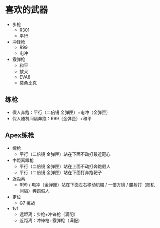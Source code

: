 # 喜欢的武器

- 步枪
    - R301
    - 平行
- 冲锋枪
    - R99
    - 电冲
- 霰弹枪
    - 和平
    - 敖犬
    - EVA8
    - 莫桑比克

## 练枪

- 假人奔跑：平行（二倍镜 金弹匣）+电冲（金弹匣）
- 假人随机间隔奔跑：R99（金弹匣）+和平

## Apex练枪

- 控枪
    - 平行（二倍镜 金弹匣）站在下面不动打最近靶心
- 中距离跟枪
    - 平行（二倍镜 金弹匣）站在上面不动打奔跑假人
    - 平行（二倍镜 金弹匣）站在下面打奔跑靶子
- 近距离
    - R99 / 电冲（金弹匣）站在下面左右移动机瞄 / 一倍方镜 / 腰射打（随机间隔）奔跑假人
- 定位
    - G7 挑战
- 1v1
    - 远距离：步枪+冲锋枪（满配）
    - 近距离：冲锋枪+霰弹枪（满配）

